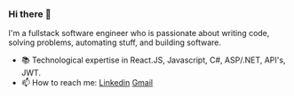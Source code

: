 ### Hi there 👋

I'm a fullstack software engineer who is passionate about writing code, solving problems, automating stuff, and building software.

- 📚 Technological expertise in React.JS, Javascript, C#, ASP/.NET, API's, JWT.
- 📫 How to reach me: [Linkedin](https://www.linkedin.com/in/justinpaulosolo) [Gmail](mailto:justinpaulosolo@gmail.com)
